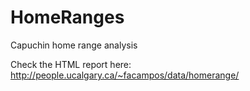 HomeRanges
==========

Capuchin home range analysis

Check the HTML report here: http://people.ucalgary.ca/~facampos/data/homerange/
